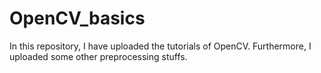 # OpenCV_basics
In this repository, I have uploaded the tutorials of OpenCV.
Furthermore, I uploaded some other preprocessing stuffs.

